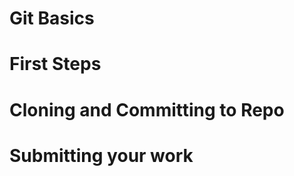 # Git Basics

# First Steps
















# Cloning and Committing to Repo
















# Submitting your work
